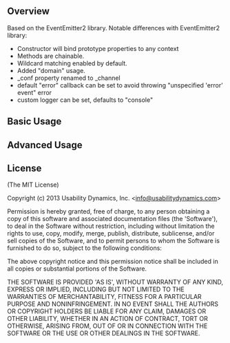 ## Overview

Based on the EventEmitter2 library.
Notable differences with EventEmitter2 library:

  - Constructor will bind prototype properties to any context
  - Methods are chainable.
  - Wildcard matching enabled by default.
  - Added "domain" usage.
  - _conf property renamed to _channel
  - default "error" callback can be set to avoid throwing "unspecified 'error' event" error
  - custom logger can be set, defaults to "console"

## Basic Usage

## Advanced Usage

## License

(The MIT License)

Copyright (c) 2013 Usability Dynamics, Inc. &lt;info@usabilitydynamics.com&gt;

Permission is hereby granted, free of charge, to any person obtaining
a copy of this software and associated documentation files (the
'Software'), to deal in the Software without restriction, including
without limitation the rights to use, copy, modify, merge, publish,
distribute, sublicense, and/or sell copies of the Software, and to
permit persons to whom the Software is furnished to do so, subject to
the following conditions:

The above copyright notice and this permission notice shall be
included in all copies or substantial portions of the Software.

THE SOFTWARE IS PROVIDED 'AS IS', WITHOUT WARRANTY OF ANY KIND,
EXPRESS OR IMPLIED, INCLUDING BUT NOT LIMITED TO THE WARRANTIES OF
MERCHANTABILITY, FITNESS FOR A PARTICULAR PURPOSE AND NONINFRINGEMENT.
IN NO EVENT SHALL THE AUTHORS OR COPYRIGHT HOLDERS BE LIABLE FOR ANY
CLAIM, DAMAGES OR OTHER LIABILITY, WHETHER IN AN ACTION OF CONTRACT,
TORT OR OTHERWISE, ARISING FROM, OUT OF OR IN CONNECTION WITH THE
SOFTWARE OR THE USE OR OTHER DEALINGS IN THE SOFTWARE.
